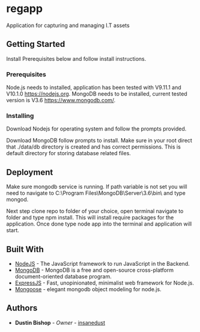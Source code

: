 # regapp
Application for capturing and managing I.T assets

## Getting Started

Install Prerequisites below and follow install instructions.

### Prerequisites

Node.js needs to installed, application has been tested with V9.11.1 and V10.1.0 https://nodejs.org.
MongoDB needs to be installed, current tested version is V3.6 https://www.mongodb.com/.

### Installing

Download Nodejs for operating system and follow the prompts provided.

Download MongoDB follow prompts to install. Make sure in your root direct that ./data/db directory is created and has correct permissions. This is default directory for storing database related files.

## Deployment

Make sure mongodb service is running. If path variable is not set you will need to navigate to C:\Program Files\MongoDB\Server\3.6\bin\ and type mongod.

Next step clone repo to folder of your choice, open terminal navigate to folder and type npm install. This will install require packages for the application. Once done type node app into the terminal and application will start.

## Built With

* [NodeJS](https://nodejs.org) - The JavaScript framework to run JavaScript in the Backend.
* [MongoDB](https://www.mongodb.com/) - MongoDB is a free and open-source cross-platform document-oriented database program.
* [ExpressJS](https://expressjs.com/) - Fast, unopinionated, minimalist web framework for Node.js.
* [Mongoose](http://mongoosejs.com/) - elegant mongodb object modeling for node.js.

## Authors

* **Dustin Bishop** - *Owner* - [insanedust](https://github.com/insanedust)


